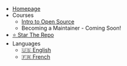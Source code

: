 - [Homepage](../README.md)
- Courses
  - [Intro to Open Source](/intro-to-oss/README.md)
  - Becoming a Maintainer - Coming Soon!
- [⭐ Star The Repo](https://github.com/open-sauced/intro)
- Languages
  - [:us: English](/intro-to-oss/)
  - [:fr: French](/intro-to-oss/translations/fr/)
